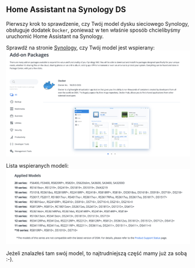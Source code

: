 ## Home Assistant na Synology DS

Pierwszy krok to sprawdzenie, czy Twój model dysku sieciowego Synology, obsługuje dodatek `Docker`, ponieważ w ten właśnie sposób chcielibyśmy uruchomić Home Assistant na Synology.

Sprawdź na stronie [Synology](https://www.synology.com/en-global/dsm/packages/Docker), czy Twój model jest wspierany:
![Synology Docker](/images/03_ha_synology_01.png)

Lista wspieranych modeli:
![Synology Docker](/images/03_ha_synology_02.png)

Jeżeli znalazłeś tam swój model, to najtrudniejszą część mamy już za sobą :-).
